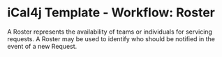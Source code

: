 # iCal4j Template - Workflow: Roster

A Roster represents the availability of teams or individuals for servicing requests. A Roster may be used to identify
who should be notified in the event of a new Request.

